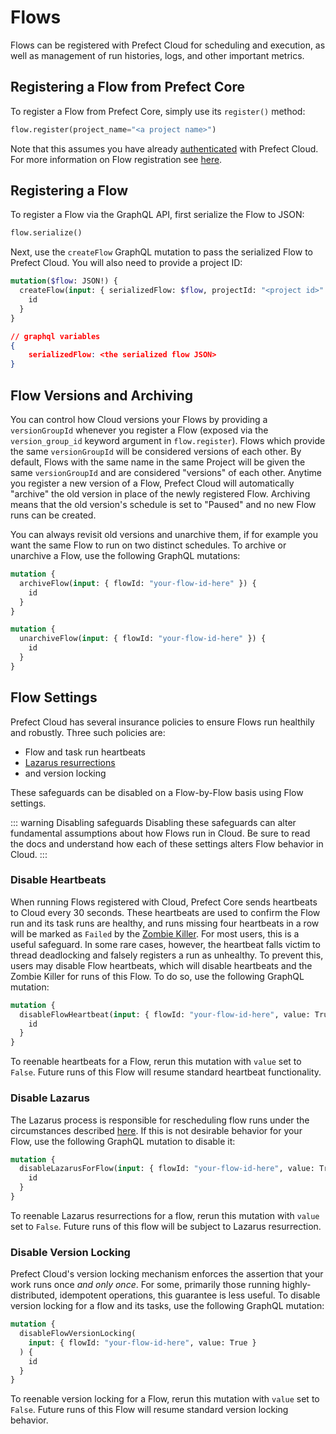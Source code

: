 # Flows

Flows can be registered with Prefect Cloud for scheduling and execution, as well as management of run histories, logs, and other important metrics.

## Registering a Flow from Prefect Core

To register a Flow from Prefect Core, simply use its `register()` method:

```python
flow.register(project_name="<a project name>")
```

Note that this assumes you have already [authenticated](../tutorial/configure.html#log-in-to-prefect-cloud) with Prefect Cloud. For more information on Flow registration see [here](../tutorial/first.html#register-flow-with-prefect-cloud).

## Registering a Flow <Badge text="GQL"/>

To register a Flow via the GraphQL API, first serialize the Flow to JSON:

```python
flow.serialize()
```

Next, use the `createFlow` GraphQL mutation to pass the serialized Flow to Prefect Cloud. You will also need to provide a project ID:

```graphql
mutation($flow: JSON!) {
  createFlow(input: { serializedFlow: $flow, projectId: "<project id>" }) {
    id
  }
}
```

```json
// graphql variables
{
    serializedFlow: <the serialized flow JSON>
}
```

## Flow Versions and Archiving <Badge text="GQL"/>

You can control how Cloud versions your Flows by providing a `versionGroupId` whenever you register a Flow (exposed via the `version_group_id` keyword argument in `flow.register`). Flows which provide the same `versionGroupId` will be considered versions of each other. By default, Flows with the same name in the same Project will be given the same `versionGroupId` and are considered "versions" of each other. Anytime you register a new version of a Flow, Prefect Cloud will automatically "archive" the old version in place of the newly registered Flow. Archiving means that the old version's schedule is set to "Paused" and no new Flow runs can be created.

You can always revisit old versions and unarchive them, if for example you want the same Flow to run on two distinct schedules. To archive or unarchive a Flow, use the following GraphQL mutations:

```graphql
mutation {
  archiveFlow(input: { flowId: "your-flow-id-here" }) {
    id
  }
}
```

```graphql
mutation {
  unarchiveFlow(input: { flowId: "your-flow-id-here" }) {
    id
  }
}
```

## Flow Settings <Badge text="GQL"/>

Prefect Cloud has several insurance policies to ensure Flows run healthily and robustly. Three such policies are:

- Flow and task run heartbeats
- [Lazarus resurrections](lazarus-process.html)
- and version locking

These safeguards can be disabled on a Flow-by-Flow basis using Flow settings.

::: warning Disabling safeguards
Disabling these safeguards can alter fundamental assumptions about how Flows run in Cloud. Be sure to read the docs and understand how each of these settings alters Flow behavior in Cloud.
:::

### Disable Heartbeats

When running Flows registered with Cloud, Prefect Core sends heartbeats to Cloud every 30 seconds. These heartbeats are used to confirm the Flow run and its task runs are healthy, and runs missing four heartbeats in a row will be marked as `Failed` by the [Zombie Killer](zombie-killer.html). For most users, this is a useful safeguard. In some rare cases, however, the heartbeat falls victim to thread deadlocking and falsely registers a run as unhealthy. To prevent this, users may disable Flow heartbeats, which will disable heartbeats and the Zombie Killer for runs of this Flow. To do so, use the following GraphQL mutation:

```graphql
mutation {
  disableFlowHeartbeat(input: { flowId: "your-flow-id-here", value: True }) {
    id
  }
}
```

To reenable heartbeats for a Flow, rerun this mutation with `value` set to `False`. Future runs of this Flow will resume standard heartbeat functionality.

### Disable Lazarus

The Lazarus process is responsible for rescheduling flow runs under the circumstances described [here](lazarus-process.html). If this is not desirable behavior for your Flow, use the following GraphQL mutation to disable it:

```graphql
mutation {
  disableLazarusForFlow(input: { flowId: "your-flow-id-here", value: True }) {
    id
  }
}
```

To reenable Lazarus resurrections for a flow, rerun this mutation with `value` set to `False`. Future runs of this flow will be subject to Lazarus resurrection.

### Disable Version Locking

Prefect Cloud's version locking mechanism enforces the assertion that your work runs once _and only once_. For some, primarily those running highly-distributed, idempotent operations, this guarantee is less useful. To disable version locking for a flow and its tasks, use the following GraphQL mutation:

```graphql
mutation {
  disableFlowVersionLocking(
    input: { flowId: "your-flow-id-here", value: True }
  ) {
    id
  }
}
```

To reenable version locking for a Flow, rerun this mutation with `value` set to `False`. Future runs of this Flow will resume standard version locking behavior.

